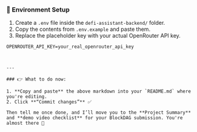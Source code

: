 ### 🔐 Environment Setup

1. Create a `.env` file inside the `defi-assistant-backend/` folder.
2. Copy the contents from `.env.example` and paste them.
3. Replace the placeholder key with your actual OpenRouter API key.

```env
OPENROUTER_API_KEY=your_real_openrouter_api_key



---

### 👉 What to do now:

1. **Copy and paste** the above markdown into your `README.md` where you're editing.
2. Click **“Commit changes”** ✅

Then tell me once done, and I’ll move you to the **Project Summary** and **demo video checklist** for your BlockDAG submission. You're almost there 🚀
